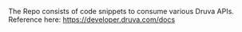 The Repo consists of code snippets to consume various Druva APIs.
Reference here: https://developer.druva.com/docs
